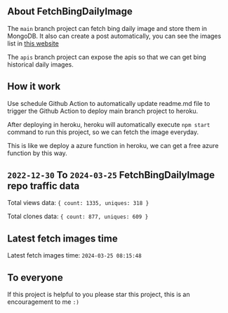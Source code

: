## About FetchBingDailyImage

The `main` branch project can fetch bing daily image and store them in MongoDB.
It also can create a post automatically, you can see the images list in [this website](https://oursalbum.netlify.app)

The `apis` branch project can expose the apis so that we can get bing historical daily images.

## How it work

Use schedule Github Action to automatically update readme.md file to trigger the Github Action to deploy main branch project to heroku.

After deploying in heroku, heroku will automatically execute `npm start` command to run this project, so we can fetch the image everyday.

This is like we deploy a azure function in heroku, we can get a free azure function by this way.

## `2022-12-30` To `2024-03-25` FetchBingDailyImage repo traffic data

Total views data: `{ count: 1335, uniques: 318 }`

Total clones data: `{ count: 877, uniques: 609 }`

## Latest fetch images time

Latest fetch images time: `2024-03-25 08:15:48`

## To everyone

If this project is helpful to you please star this project, this is an encouragement to me `:)`



